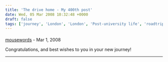 ```yaml
---
title: 'The drive home - My 400th post'
date: Wed, 05 Mar 2008 10:32:48 +0000
draft: false
tags: ['journey', 'London', 'London', 'Post-university life', 'roadtrip', 'transition', 'travel', 'travel', 'university', 'work']
---
```



#### 
[mousewords](http://mosuewords.wordpress.com "mousewords.chat@gmail.com") - <time datetime="2008-03-10 03:01:51">Mar 1, 2008</time>

Congratulations, and best wishes to you in your new journey!
<hr />
